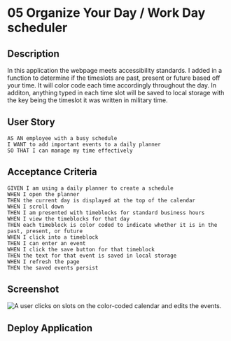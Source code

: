 # 05 Organize Your Day / Work Day scheduler 

## Description
In this application the webpage meets accessibility standards. I added in a function to determine if the timeslots are past, present or future based off your time. It will color code each time accordingly throughout the day. In additon, anything typed in each time slot will be saved to local storage with the key being the timeslot it was written in military time. 


## User Story

```
AS AN employee with a busy schedule
I WANT to add important events to a daily planner
SO THAT I can manage my time effectively
```

## Acceptance Criteria

```
GIVEN I am using a daily planner to create a schedule
WHEN I open the planner
THEN the current day is displayed at the top of the calendar
WHEN I scroll down
THEN I am presented with timeblocks for standard business hours
WHEN I view the timeblocks for that day
THEN each timeblock is color coded to indicate whether it is in the past, present, or future
WHEN I click into a timeblock
THEN I can enter an event
WHEN I click the save button for that timeblock
THEN the text for that event is saved in local storage
WHEN I refresh the page
THEN the saved events persist
```



## Screenshot

![A user clicks on slots on the color-coded calendar and edits the events.]()

## Deploy Application

